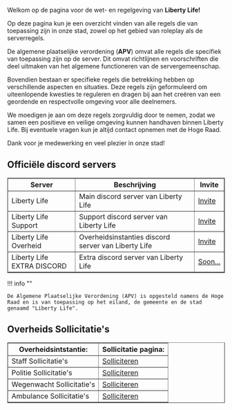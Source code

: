 

Welkom op de pagina voor de wet- en regelgeving van <b>Liberty Life!</b>

Op deze pagina kun je een overzicht vinden van alle regels die van toepassing zijn in onze stad, zowel op het gebied van roleplay als de serverregels.

De algemene plaatselijke verordening (<b>APV</b>) omvat alle regels die specifiek van toepassing zijn op de server. Dit omvat richtlijnen en voorschriften die deel uitmaken van het algemene functioneren van de servergemeenschap.

Bovendien bestaan er specifieke regels die betrekking hebben op verschillende aspecten en situaties. Deze regels zijn geformuleerd om uiteenlopende kwesties te reguleren en dragen bij aan het creëren van een geordende en respectvolle omgeving voor alle deelnemers.

We moedigen je aan om deze regels zorgvuldig door te nemen, zodat we samen een positieve en veilige omgeving kunnen handhaven binnen Liberty Life. Bij eventuele vragen kun je altijd contact opnemen met de Hoge Raad.

Dank voor je medewerking en veel plezier in onze stad!


## Officiële discord servers

<table border="1">
    <thead>
        <tr>
            <th>Server</th>
            <th>Beschrijving</th>
            <th>Invite</th>
        </tr>
    </thead>
    <tbody>
        <tr>
            <td>Liberty Life</td>
            <td>Main discord server van Liberty Life</td>
            <td><a href="https://discord.gg/libertyliferp"  target="_blank" rel="noopener">Invite</a></td>
        </tr>
        <tr>
            <td>Liberty Life Support</td> 
            <td>Support discord server van Liberty Life	</td>
            <td><a href="https://discord.gg/RbG7EUb4jE"  target="_blank" rel="noopener">Invite</a></td>
        </tr>
        <tr>
            <td>Liberty Life Overheid</td>
            <td>Overheidsinstanties discord server van Liberty Life</td>
            <td><a href="https://discord.gg/TgeYTwKqkx"  target="_blank" rel="noopener">Invite</a></td>
        </tr>
        <tr>
            <td>Liberty Life EXTRA DISCORD</td>
            <td>Extra discord server van Liberty Life</td>
            <td><a href="https://discord.gg/libertyliferp"  target="_blank" rel="noopener">Soon...</a></td>
        </tr>
</table>

!!! info ""

    De Algemene Plaatselijke Verordening (APV) is opgesteld namens de Hoge Raad en is van toepassing op het eiland, de gemeente en de stad genaamd "Liberty Life".


## Overheids Sollicitatie's

<table border="1">
    <thead>
        <tr>
            <th>Overheidsintstantie:</th>
            <th>Sollicitatie pagina:</th>
        </tr>
    </thead>
    <tbody>
        <tr>
            <td>Staff Sollicitatie's</td>
            <td><a href="https://forms.gle/cXokMYVzojA5qpq36"  target="_blank" rel="noopener">Solliciteren</a></td>
        </tr>
        <tr>
            <td>Politie Sollicitatie's</td>
            <td><a href="https://forms.gle/wjbQP3Sa1NpD5kCG9"  target="_blank" rel="noopener">Solliciteren</a></td>
        </tr>
        <tr>
            <td>Wegenwacht Sollicitatie's</td>
            <td><a href="https://forms.gle/VYemhAK5Qf2rCZ5B9"  target="_blank" rel="noopener">Solliciteren</a></td>
        </tr>
        <tr>
            <td>Ambulance Sollicitatie's</td>
            <td><a href="https://forms.gle/srjV6MujMYvXCHe39"  target="_blank" rel="noopener">Solliciteren</a></td>
        </tr>
</table>